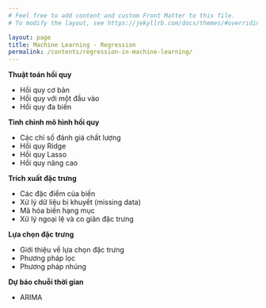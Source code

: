 ```yaml
---
# Feel free to add content and custom Front Matter to this file.
# To modify the layout, see https://jekyllrb.com/docs/themes/#overriding-theme-defaults

layout: page
title: Machine Learning - Regression
permalink: /contents/regression-in-machine-learning/
---
```


**Thuật toán hồi quy**

- Hồi quy cơ bản
- Hồi quy với một đầu vào
- Hồi quy đa biến

**Tinh chỉnh mô hình hồi quy**

- Các chỉ số đánh giá chất lượng
- Hồi quy Ridge
- Hồi quy Lasso
- Hồi quy nâng cao

**Trích xuất đặc trưng**

- Các đặc điểm của biến
- Xử lý dữ liệu bị khuyết (missing data)
- Mã hóa biến hạng mục
- Xử lý ngoại lệ và co giãn đặc trưng

**Lựa chọn đặc trưng**

- Giới thiệu về lựa chọn đặc trưng
- Phương pháp lọc
- Phương pháp nhúng

**Dự báo chuỗi thời gian**

- ARIMA